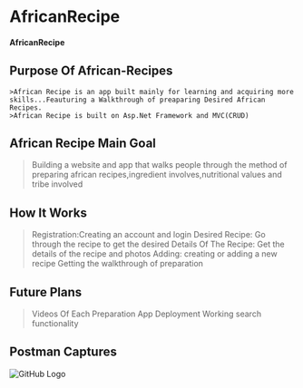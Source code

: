 # AfricanRecipe
#### AfricanRecipe

## Purpose Of African-Recipes
    >African Recipe is an app built mainly for learning and acquiring more skills...Feauturing a Walkthrough of preaparing Desired African Recipes.
    >African Recipe is built on Asp.Net Framework and MVC(CRUD)
    
## African Recipe Main Goal
   >Building a website and app that walks people through the method of preparing african recipes,ingredient involves,nutritional values and tribe involved
   
## How It Works
   >Registration:Creating an account and login
   >Desired Recipe: Go through the recipe to get the desired
   >Details Of The Recipe: Get the details of the recipe and photos
   >Adding: creating or adding a new recipe
   >Getting the walkthrough of preparation
## Future Plans
   >Videos Of Each Preparation
   >App Deployment
   >Working search functionality
   
## Postman Captures
![GitHub Logo](/images/logo.png)
